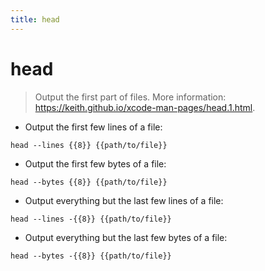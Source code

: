 ```yaml
---
title: head
---
```

# head

> Output the first part of files.
> More information: <https://keith.github.io/xcode-man-pages/head.1.html>.

- Output the first few lines of a file:

`head --lines {{8}} {{path/to/file}}`

- Output the first few bytes of a file:

`head --bytes {{8}} {{path/to/file}}`

- Output everything but the last few lines of a file:

`head --lines -{{8}} {{path/to/file}}`

- Output everything but the last few bytes of a file:

`head --bytes -{{8}} {{path/to/file}}`
